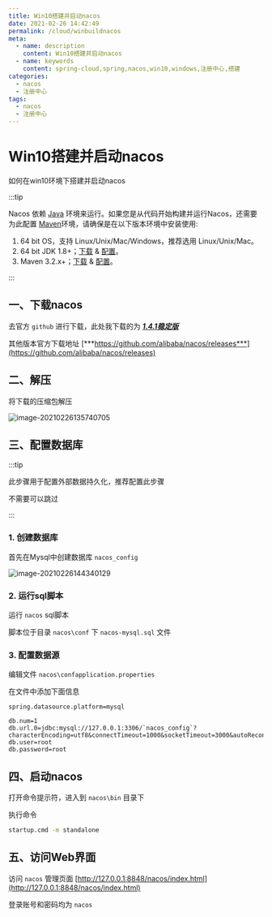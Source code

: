 ```yaml
---
title: Win10搭建并启动nacos
date: 2021-02-26 14:42:49
permalink: /cloud/winbuildnacos
meta:
  - name: description
    content: Win10搭建并启动nacos
  - name: keywords
    content: spring-cloud,spring,nacos,win10,windows,注册中心,搭建
categories:
  - nacos
  - 注册中心
tags:
  - nacos
  - 注册中心
---
```

# Win10搭建并启动nacos

如何在win10环境下搭建并启动nacos

:::tip

Nacos 依赖 [Java](https://docs.oracle.com/cd/E19182-01/820-7851/inst_cli_jdk_javahome_t/) 环境来运行。如果您是从代码开始构建并运行Nacos，还需要为此配置 [Maven](https://maven.apache.org/index.html)环境，请确保是在以下版本环境中安装使用:

1. 64 bit OS，支持 Linux/Unix/Mac/Windows，推荐选用 Linux/Unix/Mac。
2. 64 bit JDK 1.8+；[下载](http://www.oracle.com/technetwork/java/javase/downloads/jdk8-downloads-2133151.html) & [配置](https://docs.oracle.com/cd/E19182-01/820-7851/inst_cli_jdk_javahome_t/)。
3. Maven 3.2.x+；[下载](https://maven.apache.org/download.cgi) & [配置](https://maven.apache.org/settings.html)。

:::

<!-- more -->

## 一、下载nacos

去官方 `github` 进行下载，此处我下载的为 [***1.4.1稳定版***](https://github.com/alibaba/nacos/releases/download/1.4.1/nacos-server-1.4.1.zip)

其他版本官方下载地址 [***https://github.com/alibaba/nacos/releases***](https://github.com/alibaba/nacos/releases)

## 二、解压

将下载的压缩包解压

![image-20210226135740705](https://cdn.jsdelivr.net/gh/taixingyiji/image_store@main/blog/20210226135747.png)

## 三、配置数据库

:::tip

此步骤用于配置外部数据持久化，推荐配置此步骤

不需要可以跳过

:::

### 1. 创建数据库

首先在Mysql中创建数据库 `nacos_config`

![image-20210226144340129](https://cdn.jsdelivr.net/gh/taixingyiji/image_store@main/blog/20210226144340.png)

### 2. 运行sql脚本

运行 `nacos` sql脚本

脚本位于目录 `nacos\conf` 下 `nacos-mysql.sql` 文件

### 3. 配置数据源

编辑文件 `nacos\confapplication.properties`

在文件中添加下面信息

```properties
spring.datasource.platform=mysql

db.num=1
db.url.0=jdbc:mysql://127.0.0.1:3306/`nacos_config`?characterEncoding=utf8&connectTimeout=1000&socketTimeout=3000&autoReconnect=true
db.user=root
db.password=root
```

## 四、启动nacos

打开命令提示符，进入到 `nacos\bin` 目录下

执行命令

```bash
startup.cmd -m standalone
```

## 五、访问Web界面

访问 `nacos` 管理页面 [http://127.0.0.1:8848/nacos/index.html](http://127.0.0.1:8848/nacos/index.html)

登录账号和密码均为 `nacos`

